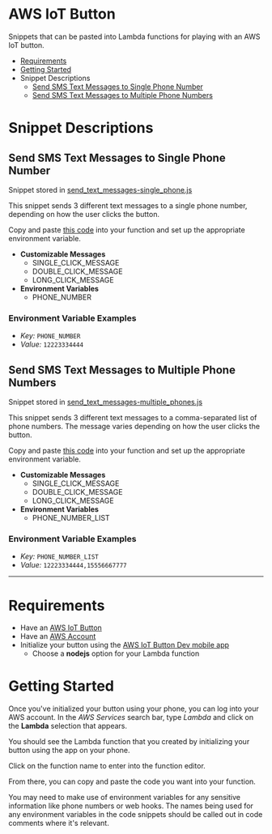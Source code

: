 # AWS IoT Button

Snippets that can be pasted into Lambda functions for playing with an AWS IoT button.

* [Requirements](#requirements)
* [Getting Started](#getting-started)
* Snippet Descriptions
  * [Send SMS Text Messages to Single Phone Number](#send-sms-text-messages-to-single-phone-number)
  * [Send SMS Text Messages to Multiple Phone Numbers](#send-sms-text-messages-to-multiple-phone-numbers)

# Snippet Descriptions

## Send SMS Text Messages to Single Phone Number

Snippet stored in [send_text_messages-single_phone.js](https://github.com/amajor/aws-iot-button/blob/master/send_text_messages-single_phone.js)

This snippet sends 3 different text messages to a single phone number, depending on how the user clicks the button.

Copy and paste [this code](https://raw.githubusercontent.com/amajor/aws-iot-button/master/send_text_messages.js) into your function and set up the appropriate environment variable.

* **Customizable Messages**
  * SINGLE_CLICK_MESSAGE
  * DOUBLE_CLICK_MESSAGE
  * LONG_CLICK_MESSAGE
* **Environment Variables**
  * PHONE_NUMBER

### Environment Variable Examples

* *Key:* `PHONE_NUMBER`
* *Value:* `12223334444`

## Send SMS Text Messages to Multiple Phone Numbers

Snippet stored in [send_text_messages-multiple_phones.js](https://github.com/amajor/aws-iot-button/blob/master/send_text_messages-multiple_phones.js)

This snippet sends 3 different text messages to a comma-separated list of phone numbers. The message varies depending on how the user clicks the button.

Copy and paste [this code](https://raw.githubusercontent.com/amajor/aws-iot-button/master/send_text_messages-multiple_phones.js) into your function and set up the appropriate environment variable.

* **Customizable Messages**
  * SINGLE_CLICK_MESSAGE
  * DOUBLE_CLICK_MESSAGE
  * LONG_CLICK_MESSAGE
* **Environment Variables**
  * PHONE_NUMBER_LIST
  
### Environment Variable Examples

* *Key:* `PHONE_NUMBER_LIST`
* *Value:* `12223334444,15556667777`

----------

# Requirements

* Have an [AWS IoT Button](https://aws.amazon.com/iotbutton/)
* Have an [AWS Account](https://portal.aws.amazon.com/billing/signup)
* Initialize your button using the [AWS IoT Button Dev mobile app](https://itunes.apple.com/us/app/aws-iot-button-dev/id1178216626?mt=8)
  * Choose a **nodejs** option for your Lambda function

# Getting Started

Once you've initialized your button using your phone, you can log into your AWS account. In the *AWS Services* search bar, type *Lambda* and click on the **Lambda** selection that appears.

You should see the Lambda function that you created by initializing your button using the app on your phone.

Click on the function name to enter into the function editor.

From there, you can copy and paste the code you want into your function.

You may need to make use of environment variables for any sensitive information like phone numbers or web hooks. The names being used for any environment variables in the code snippets should be called out in code comments where it's relevant.
